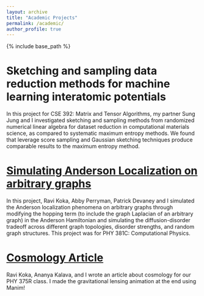 ```yaml
---
layout: archive
title: "Academic Projects"
permalink: /academic/
author_profile: true
---
```


{% include base_path %}

Sketching and sampling data reduction methods for machine learning interatomic potentials
===
In this project for CSE 392: Matrix and Tensor Algorithms, my partner Sung Jung and I investigated sketching and sampling methods from randomized numerical linear algebra for dataset reduction in computational materials science, as compared to systematic maximum entropy methods. We found that leverage score sampling and Gaussian sketching techniques produce comparable results to the maximum entropy method.

[Simulating Anderson Localization on arbitrary graphs](https://github.com/ravikoka/qgraph)
===
In this project, Ravi Koka, Abby Perryman, Patrick Devaney and I simulated the Anderson localization phenomena on arbitrary graphs through modifying the hopping term (to include the graph Laplacian of an arbitrary graph) in the Anderson Hamiltonian and simulating the diffusion-disorder tradeoff across different graph topologies, disorder strengths, and random graph structures. This project was for PHY 381C: Computational Physics.

[Cosmology Article](https://cosmologygr.wordpress.com/)
===
Ravi Koka, Ananya Kalava, and I wrote an article about cosmology for our PHY 375R class. I made the gravitational lensing animation at the end using Manim!